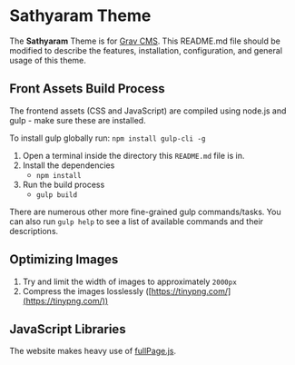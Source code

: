 # Sathyaram Theme

The **Sathyaram** Theme is for [Grav CMS](http://github.com/getgrav/grav).  This README.md file should be modified to describe the features, installation, configuration, and general usage of this theme.

## Front Assets Build Process

The frontend assets (CSS and JavaScript) are compiled using node.js and gulp - make sure these are installed.

To install gulp globally run: `npm install gulp-cli -g`

1. Open a terminal inside the directory this `README.md` file is in.
2. Install the dependencies
    * `npm install`
3. Run the build process
    * `gulp build`

There are numerous other more fine-grained gulp commands/tasks. You can also run `gulp help` to see a list of available commands and their descriptions.

## Optimizing Images

1. Try and limit the width of images to approximately `2000px`
2. Compress the images losslessly ([https://tinypng.com/](https://tinypng.com/))

## JavaScript Libraries

The website makes heavy use of [fullPage.js](https://alvarotrigo.com/fullPage/).
